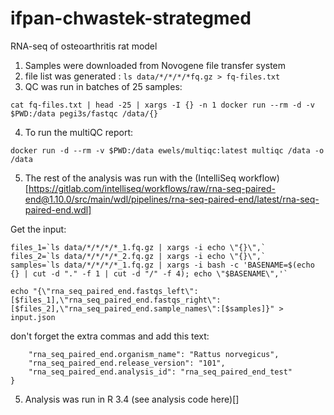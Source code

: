 # ifpan-chwastek-strategmed
RNA-seq of osteoarthritis rat model

1. Samples were downloaded from Novogene file transfer system
2. file list was generated : `ls data/*/*/*/*fq.gz > fq-files.txt`
3. QC was run in batches of 25 samples:
```
cat fq-files.txt | head -25 | xargs -I {} -n 1 docker run --rm -d -v $PWD:/data pegi3s/fastqc /data/{}
```
4. To run the multiQC report:
```
docker run -d --rm -v $PWD:/data ewels/multiqc:latest multiqc /data -o /data
```
5. The rest of the analysis was run with the (IntelliSeq workflow)[https://gitlab.com/intelliseq/workflows/raw/rna-seq-paired-end@1.10.0/src/main/wdl/pipelines/rna-seq-paired-end/latest/rna-seq-paired-end.wdl]

Get the input:
```
files_1=`ls data/*/*/*/*_1.fq.gz | xargs -i echo \"{}\",`
files_2=`ls data/*/*/*/*_2.fq.gz | xargs -i echo \"{}\",`
samples=`ls data/*/*/*/*_1.fq.gz | xargs -i bash -c 'BASENAME=$(echo {} | cut -d "." -f 1 | cut -d "/" -f 4); echo \"$BASENAME\",'`

echo "{\"rna_seq_paired_end.fastqs_left\":[$files_1],\"rna_seq_paired_end.fastqs_right\":[$files_2],\"rna_seq_paired_end.sample_names\":[$samples]}" > input.json
```
don't forget the extra commas and add this text:
```
    "rna_seq_paired_end.organism_name": "Rattus norvegicus",
    "rna_seq_paired_end.release_version": "101",
    "rna_seq_paired_end.analysis_id": "rna_seq_paired_end_test"
}
```

5. Analysis was run in R 3.4 (see analysis code here)[]
